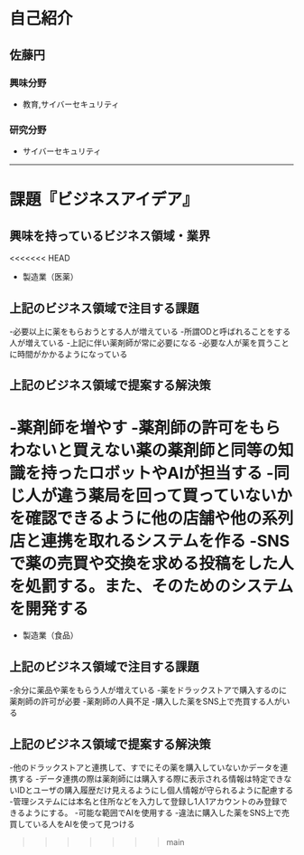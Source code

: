# 自己紹介

## 佐藤円

### 興味分野

- 教育,サイバーセキュリティ

### 研究分野

- サイバーセキュリティ

* * *

# 課題『ビジネスアイデア』

## 興味を持っているビジネス領域・業界


<<<<<<< HEAD
- 製造業（医薬）


## 上記のビジネス領域で注目する課題
-必要以上に薬をもらおうとする人が増えている
-所謂ODと呼ばれることをする人が増えている
-上記に伴い薬剤師が常に必要になる
-必要な人が薬を買うことに時間がかかるようになっている

## 上記のビジネス領域で提案する解決策
-薬剤師を増やす
-薬剤師の許可をもらわないと買えない薬の薬剤師と同等の知識を持ったロボットやAIが担当する
-同じ人が違う薬局を回って買っていないかを確認できるように他の店舗や他の系列店と連携を取れるシステムを作る
-SNSで薬の売買や交換を求める投稿をした人を処罰する。また、そのためのシステムを開発する
=======
- 製造業（食品）


## 上記のビジネス領域で注目する課題
-余分に薬品や薬をもらう人が増えている
-薬をドラックストアで購入するのに薬剤師の許可が必要
-薬剤師の人員不足
-購入した薬をSNS上で売買する人がいる
## 上記のビジネス領域で提案する解決策
-他のドラックストアと連携して、すでにその薬を購入していないかデータを連携する
-データ連携の際は薬剤師には購入する際に表示される情報は特定できないIDとユーザの購入履歴だけ見えるようにし個人情報が守られるように配慮する
-管理システムには本名と住所などを入力して登録し1人1アカウントのみ登録できるようにする。
-可能な範囲でAIを使用する
-違法に購入した薬をSNS上で売買している人をAIを使って見つける

>>>>>>> main

